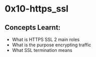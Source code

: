 # 0x10-https_ssl
## Concepts Learnt:
* What is HTTPS SSL 2 main roles
* What is the purpose encrypting traffic
* What SSL termination means
